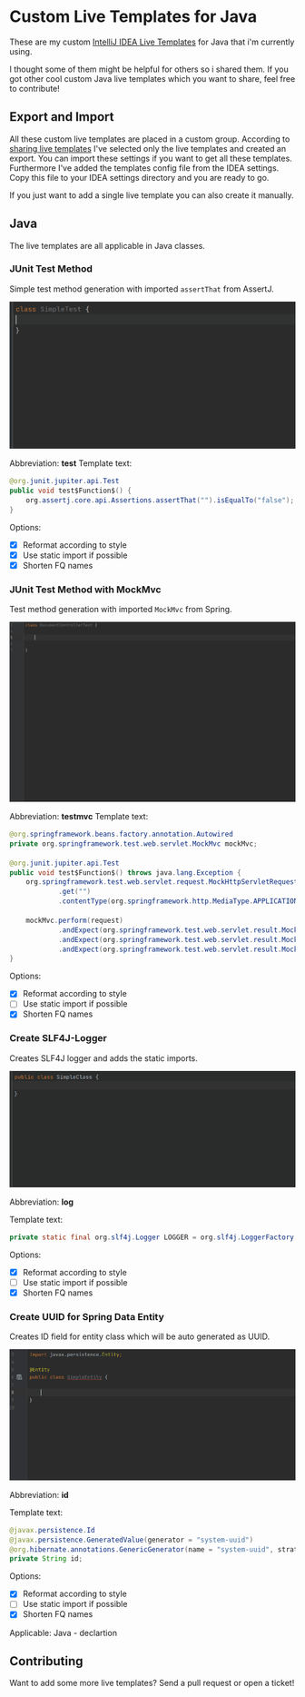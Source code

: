 # Custom Live Templates for Java

These are my custom [IntelliJ IDEA Live Templates](https://www.jetbrains.com/help/idea/using-live-templates.html) for Java that i'm currently using.

I thought some of them might be helpful for others so i shared them. If you got other cool custom Java live templates which you want to share, feel free to contribute!

## Export and Import
All these custom live templates are placed in a custom group. According to [sharing live templates](https://www.jetbrains.com/help/idea/sharing-live-templates.html) I've selected only the live templates and created an export. You can import these settings if you want to get all these templates. 
Furthermore I've added the templates config file from the IDEA settings. Copy this file to your IDEA settings directory and you are ready to go.

If you just want to add a single live template you can also create it manually.

## Java
The live templates are all applicable in Java classes.

### JUnit Test Method
Simple test method generation with imported `assertThat` from AssertJ.

![Generate simple test method](test_method/example.gif)

Abbreviation: __test__
Template text:
```java
@org.junit.jupiter.api.Test
public void test$Function$() {
    org.assertj.core.api.Assertions.assertThat("").isEqualTo("false");
}
```
Options:
- [x] Reformat according to style
- [x] Use static import if possible
- [x] Shorten FQ names

### JUnit Test Method with MockMvc
Test method generation with imported `MockMvc` from Spring.

![Generate mockmvc test method](test_mvc_method/example.gif)

Abbreviation: __testmvc__
Template text:
```java
@org.springframework.beans.factory.annotation.Autowired
private org.springframework.test.web.servlet.MockMvc mockMvc;

@org.junit.jupiter.api.Test
public void test$Function$() throws java.lang.Exception {
    org.springframework.test.web.servlet.request.MockHttpServletRequestBuilder request = org.springframework.test.web.servlet.request.MockMvcRequestBuilders
            .get("")
            .contentType(org.springframework.http.MediaType.APPLICATION_JSON);

    mockMvc.perform(request)
            .andExpect(org.springframework.test.web.servlet.result.MockMvcResultMatchers.status().isOk())
            .andExpect(org.springframework.test.web.servlet.result.MockMvcResultMatchers.content().contentType(org.springframework.http.MediaType.APPLICATION_JSON))
            .andExpect(org.springframework.test.web.servlet.result.MockMvcResultMatchers.jsonPath("", org.hamcrest.Matchers.is("")));
}
```
Options:
- [x] Reformat according to style
- [ ] Use static import if possible
- [x] Shorten FQ names

### Create SLF4J-Logger
Creates SLF4J logger and adds the static imports.

![Generate simple test method](slf4j_logger/example.gif)

Abbreviation: __log__

Template text:
```java
private static final org.slf4j.Logger LOGGER = org.slf4j.LoggerFactory.getLogger($CLASS$.class);
```
Options:
- [x] Reformat according to style
- [ ] Use static import if possible
- [x] Shorten FQ names

### Create UUID for Spring Data Entity
Creates ID field for entity class which will be auto generated as UUID.

![Generate UUID id field for entity](entity_uuid/example.gif)

Abbreviation: __id__

Template text:
```java
@javax.persistence.Id
@javax.persistence.GeneratedValue(generator = "system-uuid")
@org.hibernate.annotations.GenericGenerator(name = "system-uuid", strategy = "uuid")
private String id;


```
Options:
- [x] Reformat according to style
- [ ] Use static import if possible
- [x] Shorten FQ names

Applicable: Java - declartion

## Contributing
Want to add some more live templates? Send a pull request or open a ticket!
